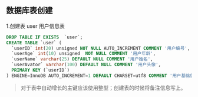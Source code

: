 ## 数据库表创建

1.创建表 user 用户信息表 

```sql
DROP TABLE IF EXISTS  `user`;
CREATE TABLE `user` (
  `userID` int(20) unsigned NOT NULL AUTO_INCREMENT COMMENT '用户编号',
  `userAge` int(10) unsigned  NOT NULL COMMENT '用户年龄',
  `userName` varchar(25) DEFAULT NULL COMMENT '用户姓名',
  `userAvator` varchar(100) DEFAULT NULL COMMENT '用户头像',
  PRIMARY KEY (`userID`)
) ENGINE=InnoDB AUTO_INCREMENT=1 DEFAULT CHARSET=utf8 COMMENT '用户基础信息表';
```

> 对于表中自动增长的主键应该使用整型；创建表的时候将备注信息写上。


